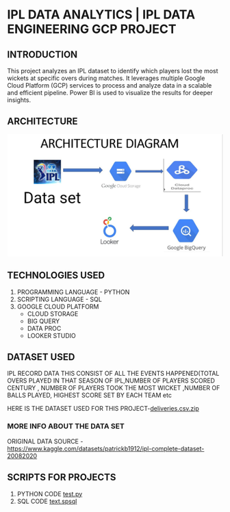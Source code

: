 # IPL DATA ANALYTICS | IPL DATA ENGINEERING GCP PROJECT

## INTRODUCTION
This project analyzes an IPL dataset to identify which players lost the most wickets at specific overs during matches. 
It leverages multiple Google Cloud Platform (GCP) services to process and analyze data in a scalable and efficient pipeline. 
Power BI is used to visualize the results for deeper insights.

## ARCHITECTURE
![PROJECT ARCHITECTURE](architecturediagram.jpg)

## TECHNOLOGIES USED 
1. PROGRAMMING LANGUAGE - PYTHON
2. SCRIPTING LANGUAGE - SQL
3. GOOGLE CLOUD PLATFORM
    - CLOUD STORAGE
    - BIG QUERY
    - DATA PROC
    - LOOKER STUDIO
## DATASET USED
IPL RECORD DATA 
THIS CONSIST OF ALL THE EVENTS HAPPENED(TOTAL OVERS PLAYED IN THAT SEASON OF IPL,NUMBER OF PLAYERS SCORED CENTURY ,
NUMBER OF PLAYERS TOOK THE MOST WICKET ,NUMBER OF BALLS PLAYED, HIGHEST SCORE SET BY EACH TEAM etc

HERE IS THE DATASET USED FOR THIS PROJECT-[deliveries.csv.zip](https://github.com/THENNAVAN0605/GCP-IPL-ANALYSIS/blob/main/deliveries.csv.zip)

### MORE INFO ABOUT THE DATA SET
ORIGINAL DATA SOURCE - https://www.kaggle.com/datasets/patrickb1912/ipl-complete-dataset-20082020

## SCRIPTS FOR PROJECTS
1. PYTHON CODE [test.py](https://github.com/THENNAVAN0605/GCP-IPL-ANALYSIS/blob/main/test.py)
2. SQL CODE [text.spsql](https://github.com/THENNAVAN0605/GCP-IPL-ANALYSIS/blob/main/text.spsql)
